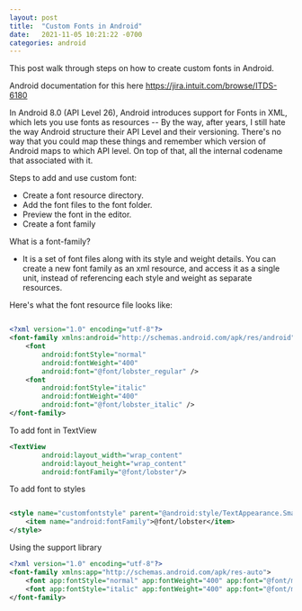 ```yaml
---
layout: post
title:  "Custom Fonts in Android"
date:   2021-11-05 10:21:22 -0700
categories: android
---
```


This post walk through steps on how to create custom fonts in Android.

Android documentation for this here
https://jira.intuit.com/browse/ITDS-6180

In Android 8.0 (API Level 26), Android introduces support for Fonts in XML, which lets you use fonts as resources -- By the way, after years, I still hate the way Android structure their API Level and their versioning.  There's no way that you could map these things and remember which version of Android maps to which API level.  On top of that, all the internal codename that associated with it.

Steps to add and use custom font:

- Create a font resource directory.
- Add the font files to the font folder.
- Preview the font in the editor.
- Create a font family

What is a font-family?

- It is a set of font files along with its style and weight details. You can create a new font family as an xml resource, and access it as a single unit, instead of referencing each style and weight as separate resources.

Here's what the font resource file looks like:

```xml

<?xml version="1.0" encoding="utf-8"?>
<font-family xmlns:android="http://schemas.android.com/apk/res/android">
    <font
        android:fontStyle="normal"
        android:fontWeight="400"
        android:font="@font/lobster_regular" />
    <font
        android:fontStyle="italic"
        android:fontWeight="400"
        android:font="@font/lobster_italic" />
</font-family>

```

To add font in TextView

```xml
<TextView
        android:layout_width="wrap_content"
        android:layout_height="wrap_content"
        android:fontFamily="@font/lobster"/>
```        


To add font to styles

```xml

<style name="customfontstyle" parent="@android:style/TextAppearance.Small">
    <item name="android:fontFamily">@font/lobster</item>
</style>

```

Using the support library

```xml
<?xml version="1.0" encoding="utf-8"?>
<font-family xmlns:app="http://schemas.android.com/apk/res-auto">
    <font app:fontStyle="normal" app:fontWeight="400" app:font="@font/myfont-Regular"/>
    <font app:fontStyle="italic" app:fontWeight="400" app:font="@font/myfont-Italic" />
</font-family>
```

